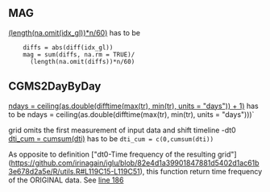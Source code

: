 ## MAG

[(length(na.omit(idx_gl))*n/60)](https://github.com/irinagain/iglu/blob/82e4d1a39901847881d5402d1ac61b3e678d2a5e/R/mag.R#L60) has to be 
```
    diffs = abs(diff(idx_gl))
    mag = sum(diffs, na.rm = TRUE)/
      (length(na.omit(diffs))*n/60)
```

## CGMS2DayByDay

[ndays = ceiling(as.double(difftime(max(tr), min(tr), units = "days")) + 1)](https://github.com/irinagain/iglu/blob/82e4d1a39901847881d5402d1ac61b3e678d2a5e/R/utils.R#L208) has to be ndays = ceiling(as.double(difftime(max(tr), min(tr), units = "days")))`


grid omits the first measurement of input data and shift timeline -dt0
[dti_cum = cumsum(dti)](https://github.com/irinagain/iglu/blob/82e4d1a39901847881d5402d1ac61b3e678d2a5e/R/utils.R#L210C13-L210C19) has to be `dti_cum = c(0,cumsum(dti))`


As opposite to definition ["dt0-Time frequency of the resulting grid"] (https://github.com/irinagain/iglu/blob/82e4d1a39901847881d5402d1ac61b3e678d2a5e/R/utils.R#L119C15-L119C51), this function return time frequency of the ORIGINAL data. See [line 186](https://github.com/irinagain/iglu/blob/82e4d1a39901847881d5402d1ac61b3e678d2a5e/R/utils.R#L186)